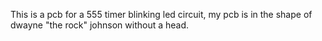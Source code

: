 This is a pcb for a 555 timer blinking led circuit, my pcb is in the shape of dwayne "the rock" johnson without a head.
